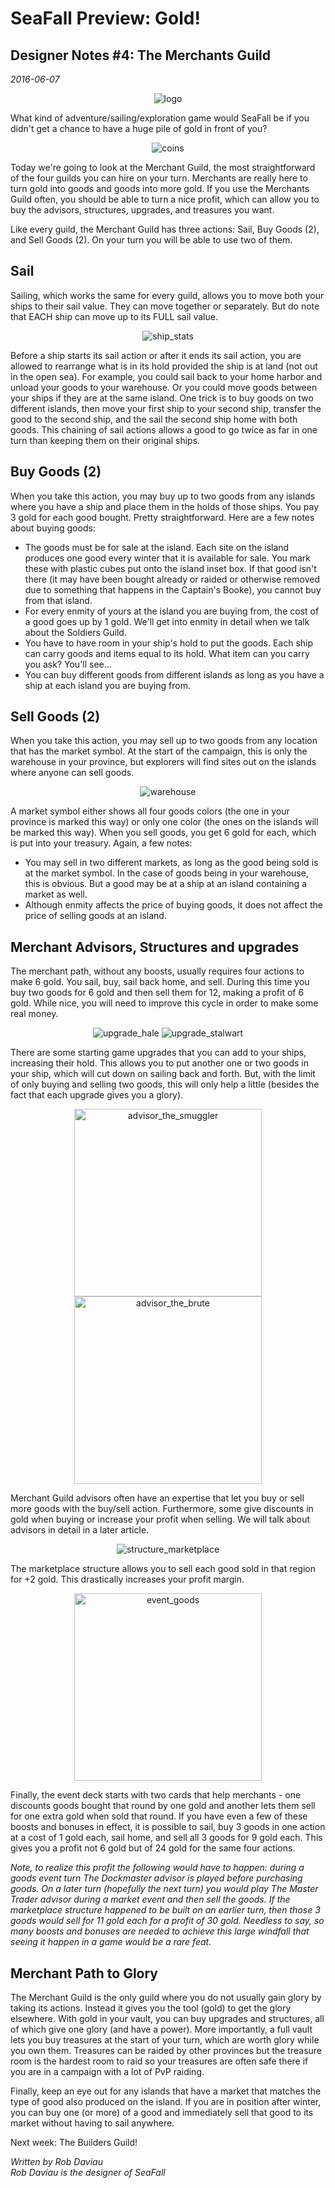 # SeaFall Preview: Gold!
## Designer Notes \#4: The Merchants Guild
*2016-06-07*

<p align="center"><img src="images/logo.png" alt="logo"/></p>

What kind of adventure/sailing/exploration game would SeaFall be if you didn't get a chance to have a huge pile of gold in front of you?

<p align="center"><img src="images/SF01-Metal_Coins-Sample1.jpg" alt="coins"/></p>

Today we're going to look at the Merchant Guild, the most straightforward of the four guilds you can hire on your turn. Merchants are really here to turn gold into goods and goods into more gold. If you use the Merchants Guild often, you should be able to turn a nice profit, which can allow you to buy the advisors, structures, upgrades, and treasures you want.

Like every guild, the Merchant Guild has three actions: Sail, Buy Goods (2), and Sell Goods (2). On your turn you will be able to use two of them.

## Sail

Sailing, which works the same for every guild, allows you to move both your ships to their sail value. They can move together or separately. But do note that EACH ship can move up to its FULL sail value.

<p align="center"><img src="images/ship_stats.jpg" alt="ship_stats"/></p>

Before a ship starts its sail action or after it ends its sail action, you are allowed to rearrange what is in its hold provided the ship is at land (not out in the open sea). For example, you could sail back to your home harbor and unload your goods to your warehouse. Or you could move goods between your ships if they are at the same island. One trick is to buy goods on two different islands, then move your first ship to your second ship, transfer the good to the second ship, and the sail the second ship home with both goods. This chaining of sail actions allows a good to go twice as far in one turn than keeping them on their original ships.

## Buy Goods (2)

When you take this action, you may buy up to two goods from any islands where you have a ship and place them in the holds of those ships. You pay 3 gold for each good bought. Pretty straightforward. Here are a few notes about buying goods:

* The goods must be for sale at the island. Each site on the island produces one good every winter that it is available for sale. You mark these with plastic cubes put onto the island inset box. If that good isn't there (it may have been bought already or raided or otherwise removed due to something that happens in the Captain's Booke), you cannot buy from that island.
* For every enmity of yours at the island you are buying from, the cost of a good goes up by 1 gold. We'll get into enmity in detail when we talk about the Soldiers Guild.
* You have to have room in your ship's hold to put the goods. Each ship can carry goods and items equal to its hold. What item can you carry you ask? You'll see...
* You can buy different goods from different islands as long as you have a ship at each island you are buying from.

## Sell Goods (2)

When you take this action, you may sell up to two goods from any location that has the market symbol. At the start of the campaign, this is only the warehouse in your province, but explorers will find sites out on the islands where anyone can sell goods.

<p align="center"><img src="images/warehouse.jpg" alt="warehouse"/></p>

A market symbol either shows all four goods colors (the one in your province is marked this way) or only one color (the ones on the islands will be marked this way). When you sell goods, you get 6 gold for each, which is put into your treasury. Again, a few notes:

* You may sell in two different markets, as long as the good being sold is at the market symbol. In the case of goods being in your warehouse, this is obvious. But a good may be at a ship at an island containing a market as well.
* Although enmity affects the price of buying goods, it does not affect the price of selling goods at an island.

## Merchant Advisors, Structures and upgrades

The merchant path, without any boosts, usually requires four actions to make 6 gold. You sail, buy, sail back home, and sell. During this time you buy two goods for 6 gold and then sell them for 12, making a profit of 6 gold. While nice, you will need to improve this cycle in order to make some real money.

<p align="center"><img src="images/upgrade_hale.png" alt="upgrade_hale"/> <img src="images/upgrade_stalwart.png" alt="upgrade_stalwart"/></p>

There are some starting game upgrades that you can add to your ships, increasing their hold. This allows you to put another one or two goods in your ship, which will cut down on sailing back and forth. But, with the limit of only buying and selling two goods, this will only help a little (besides the fact that each upgrade gives you a glory).

<p align="center"><img src="images/advisor_the_smuggler.jpg" alt="advisor_the_smuggler" style="height: 300px;"/> <img src="images/advisor_the_brute.jpg" alt="advisor_the_brute" style="height: 300px;"/></p>

Merchant Guild advisors often have an expertise that let you buy or sell more goods with the buy/sell action. Furthermore, some give discounts in gold when buying or increase your profit when selling. We will talk about advisors in detail in a later article.

<p align="center"><img src="images/structure_marketplace.jpg" alt="structure_marketplace"/></p>

The marketplace structure allows you to sell each good sold in that region for +2 gold. This drastically increases your profit margin.

<p align="center"><img src="images/event_goods.jpg" alt="event_goods" style="width: 300px;"/></p>

Finally, the event deck starts with two cards that help merchants - one discounts goods bought that round by one gold and another lets them sell for one extra gold when sold that round. If you have even a few of these boosts and bonuses in effect, it is possible to sail, buy 3 goods in one action at a cost of 1 gold each, sail home, and sell all 3 goods for 9 gold each. This gives you a profit not 6 gold but of 24 gold for the same four actions.  

*Note, to realize this profit the following would have to happen: during a goods event turn The Dockmaster advisor is played before purchasing goods. On a later turn (hopefully the next turn) you would play The Master Trader advisor during a market event and then sell the goods. If the marketplace structure happened to be built on an earlier turn, then those 3 goods would sell for 11 gold each for a profit of 30 gold. Needless to say, so many boosts and bonuses are needed to achieve this large windfall that seeing it happen in a game would be a rare feat.*

## Merchant Path to Glory

The Merchant Guild is the only guild where you do not usually gain glory by taking its actions. Instead it gives you the tool (gold) to get the glory elsewhere. With gold in your vault, you can buy upgrades and structures, all of which give one glory (and have a power). More importantly, a full vault lets you buy treasures at the start of your turn, which are worth glory while you own them. Treasures can be raided by other provinces but the treasure room is the hardest room to raid so your treasures are often safe there if you are in a campaign with a lot of PvP raiding.

Finally, keep an eye out for any islands that have a market that matches the type of good also produced on the island. If you are in position after winter, you can buy one (or more) of a good and immediately sell that good to its market without having to sail anywhere.

Next week: The Builders Guild!

*Written by Rob Daviau*  
*Rob Daviau is the designer of SeaFall*
